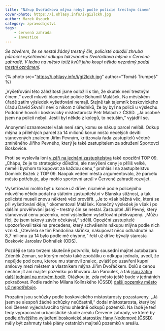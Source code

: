 ```yaml
---
title: "Nákup Dvořáčkova mlýna nebyl podle policie trestným činem"
cover-photo: https://i.ohlasy.info/i/gi2lckh.jpg
author: Marek Osouch
category: zpravodajství
tags:
    - červená zahrada
    - investice
---
```


*Se závěrem, že se nestal žádný trestný čin, policisté odložili zhruba půlroční vyšetřování odkupu takzvaného Dvořáčkova mlýna v Červené zahradě. V lednu na město totiž kvůli jeho koupi někdo neznámý [podal trestní oznámení](http://ohlasy.info/clanky/2016/01/cervenka-trestni-oznameni.html).*

{% photo src="https://i.ohlasy.info/i/gi2lckh.jpg" author="Tomáš Trumpeš" %}

„Vyšetřování této záležitosti jsme odložili s tím, že skutek není trestným činem,“ uvedl mluvčí blanenské policie Bohumil Malášek. Na městském úřadě zatím výsledek vyšetřování nemají. Stejně tak tajemník boskovického úřadu David Škvařil neví o nikom z úředníků, že by byl na policii u výslechu. Podobně hovoří i boskovický místostarosta Petr Malach z ČSSD. „Já osobně jsem na policii nebyl. Jestli byl někdo z kolegů, to netuším,“ vyjádřil se.

Anonymní oznamovatel však není sám, komu se nákup parcel nelíbil. Odkup mlýna a přilehlých parcel za 14 milionů korun místo necelých devíti stanovených znalcem Jiřím Pevným, kritizovala řada zastupitelů včetně zmíněného Jiřího Pevného, který je také zastupitelem za sdružení Sportovci Boskovice.

Proti se vyslovila loni [v září na jednání zastupitelstva](http://ohlasy.info/clanky/2015/09/zastupitelstvo.html) také opoziční TOP 09. „Chápu, že je to strategicky důležité, ale navýšení ceny je příliš velké, neměli bychom to kupovat za každou cenu,“ prohlásil na zastupitelstvu Dominik Božek z TOP 09. Naopak vedení města argumentovalo, že parcelu město potřebuje, aby mohlo sportovní areál v Červené zahradě rozvíjet.

Vyšetřování mohlo být u konce už dříve, nicméně podle policejního mluvčího někdo podal na státním zastupitelství v Blansku stížnost, a tak policisté museli znovu některé věci prověřit. „Je to však běžná věc, která se při vyšetřování děje,“ okomentoval Malášek. Konečný výsledek je však i po dalším prověřování jasný – trestný čin se nestal. Zastupitel Jiří Pevný, který stanovoval cenu pozemku, není výsledkem vyšetřování překvapený. „Můžu říci, že jsem takový závěr očekával,“ sdělil.
Opoziční zastupitelé upozorňovali také na precedens, který schválením nákupu mlýna podle nich vznikl. „Otevřela se tím Pandořina skříňka, nakupovat něco odhadnuté na 8,7 milionu za 14 bylo podle mě chybné,“ řekl už dříve bývalý starosta Boskovic Jaroslav Dohnálek (ODS). 

Později se toto tvrzení skutečně potvrdilo, kdy sousední majitel autobazaru Zdeněk Zeman, se kterým město také zpočátku o odkupu jednalo, uvedl, že nepůjde pod cenu, kterou mu stanovil znalec, zvlášť po uzavření kupní smlouvy mezi městem a vlastníkem mlýna Jiřím Dvořáčkem. Dolů s cenou nechce jít ani majitel pozemku po lihovaru Jan Paroulek, a tak [jsou zatím další jednání na mrtvém bodě](http://ohlasy.info/clanky/2015/11/cervenka-odkup.html). Otázkou je, zda město ještě bude v jednáních pokračovat. Podle radního Milana Kolínského (ČSSD) [další pozemky město už nepotřebuje](http://ohlasy.info/clanky/2016/03/rozhovor-kolinsky.html).

Prozatím jsou schůzky podle boskovického místostarosty pozastaveny. „Já jsem se alespoň žádné schůzky neúčastnil,“ dodal místostarosta, který byl loni členem vyjednávacího týmu ohledně odkupů pozemků. Na řadě je teď tedy vypracování urbanistické studie areálu Červené zahrady, ve které by [podle dřívějšího vyjádření boskovické starostky Hany Nedomové (ČSSD)](http://ohlasy.info/clanky/2015/11/varianty-haly.html) měly být zahrnuty také plány ostatních majitelů pozemků v areálu. 
